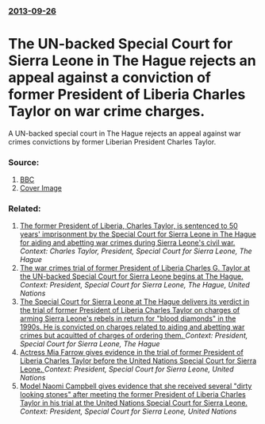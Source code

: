 ### [2013-09-26](/news/2013/09/26/index.md)

# The UN-backed Special Court for Sierra Leone in The Hague rejects an appeal against a conviction of former President of Liberia Charles Taylor on war crime charges. 

A UN-backed special court in The Hague rejects an appeal against war crimes convictions by former Liberian President Charles Taylor.


### Source:

1. [BBC](http://www.bbc.co.uk/news/world-africa-24279323#)
1. [Cover Image](https://ichef.bbci.co.uk/news/1024/media/images/70127000/jpg/_70127197_019445448-1.jpg)

### Related:

1. [The former President of Liberia, Charles Taylor, is sentenced to 50 years' imprisonment by the Special Court for Sierra Leone in The Hague for aiding and abetting war crimes during Sierra Leone's civil war. ](/news/2012/05/30/the-former-president-of-liberia-charles-taylor-is-sentenced-to-50-years-imprisonment-by-the-special-court-for-sierra-leone-in-the-hague-f.md) _Context: Charles Taylor, President, Special Court for Sierra Leone, The Hague_
2. [ The war crimes trial of former President of Liberia Charles G. Taylor at the UN-backed Special Court for Sierra Leone begins at The Hague. ](/news/2007/06/4/the-war-crimes-trial-of-former-president-of-liberia-charles-g-taylor-at-the-un-backed-special-court-for-sierra-leone-begins-at-the-hague.md) _Context: President, Special Court for Sierra Leone, The Hague, United Nations_
3. [The Special Court for Sierra Leone at The Hague delivers its verdict in the trial of former President of Liberia Charles Taylor on charges of arming Sierra Leone's rebels in return for "blood diamonds" in the 1990s. He is convicted on charges related to aiding and abetting war crimes but acquitted of charges of ordering them. ](/news/2012/04/26/the-special-court-for-sierra-leone-at-the-hague-delivers-its-verdict-in-the-trial-of-former-president-of-liberia-charles-taylor-on-charges-o.md) _Context: President, Special Court for Sierra Leone, The Hague_
4. [Actress Mia Farrow gives evidence in the trial of former President of Liberia Charles Taylor before the United Nations Special Court for Sierra Leone. ](/news/2010/08/9/actress-mia-farrow-gives-evidence-in-the-trial-of-former-president-of-liberia-charles-taylor-before-the-united-nations-special-court-for-sie.md) _Context: President, Special Court for Sierra Leone, United Nations_
5. [Model Naomi Campbell gives evidence that she received several "dirty looking stones" after meeting the former President of Liberia Charles Taylor in his trial at the United Nations Special Court for Sierra Leone. ](/news/2010/08/5/model-naomi-campbell-gives-evidence-that-she-received-several-dirty-looking-stones-after-meeting-the-former-president-of-liberia-charles-t.md) _Context: President, Special Court for Sierra Leone, United Nations_

